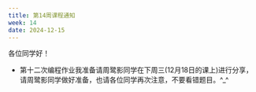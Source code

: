 ```yaml
---
title: 第14周课程通知
week: 14
date: 2024-12-15
---
```


各位同学好！

- 第十二次编程作业我准备请周鹭影同学在下周三(12月18日的课上)进行分享，请周鹭影同学做好准备，也请各位同学再次注意，不要看错题目。^_^